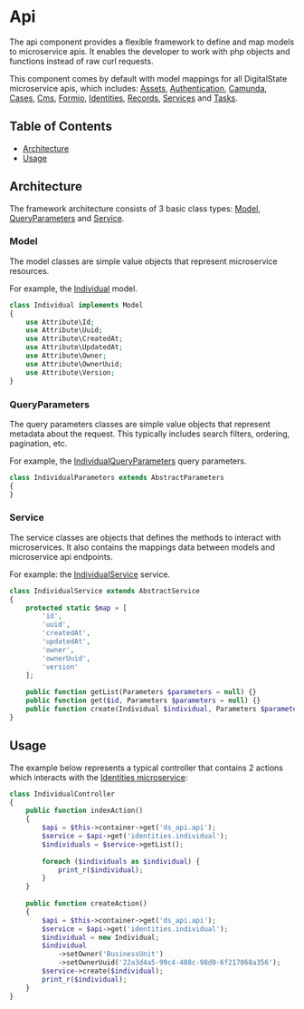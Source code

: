 # Api

The api component provides a flexible framework to define and map models to microservice apis. It enables the developer to work with php objects and functions instead of raw curl requests.

This component comes by default with model mappings for all DigitalState microservice apis, which includes: [Assets](https://github.com/DigitalState/Assets), [Authentication](https://github.com/DigitalState/Authentication), [Camunda](https://github.com/DigitalState/Camunda), [Cases](https://github.com/DigitalState/Cases), [Cms](https://github.com/DigitalState/Cms), [Formio](https://github.com/DigitalState/Formio), [Identities](https://github.com/DigitalState/Identities), [Records](https://github.com/DigitalState/Records), [Services](https://github.com/DigitalState/Services) and [Tasks](https://github.com/DigitalState/Tasks).

## Table of Contents

- [Architecture](#architecture)
- [Usage](#usage)

## Architecture

The framework architecture consists of 3 basic class types: [Model](#model), [QueryParameters](#queryparameters) and [Service](#service).

### Model

The model classes are simple value objects that represent microservice resources. 

For example, the [Individual](https://github.com/DigitalState/Core/blob/develop/src/Ds/Component/Api/Model/Individual.php) model.

```php
class Individual implements Model
{
    use Attribute\Id;
    use Attribute\Uuid;
    use Attribute\CreatedAt;
    use Attribute\UpdatedAt;
    use Attribute\Owner;
    use Attribute\OwnerUuid;
    use Attribute\Version;
}
```

### QueryParameters

The query parameters classes are simple value objects that represent metadata about the request. This typically includes search filters, ordering, pagination, etc.

For example, the [IndividualQueryParameters](https://github.com/DigitalState/Core/blob/develop/src/Ds/Component/Api/Query/IndividualParameters.php) query parameters.

```php
class IndividualParameters extends AbstractParameters
{
}
```

### Service

The service classes are objects that defines the methods to interact with microservices. It also contains the mappings data between models and microservice api endpoints.

For example: the [IndividualService](https://github.com/DigitalState/Core/blob/develop/src/Ds/Component/Api/Service/IndividualService.php) service.

```php
class IndividualService extends AbstractService
{
    protected static $map = [
        'id',
        'uuid',
        'createdAt',
        'updatedAt',
        'owner',
        'ownerUuid',
        'version'
    ];
    
    public function getList(Parameters $parameters = null) {}
    public function get($id, Parameters $parameters = null) {}
    public function create(Individual $individual, Parameters $parameters = null) {}
}
```

## Usage

The example below represents a typical controller that contains 2 actions which interacts with the [Identities microservice](https://github.com/DigitalState/Identities):

```php
class IndividualController
{
    public function indexAction()
    {
        $api = $this->container->get('ds_api.api');
        $service = $api->get('identities.individual');
        $individuals = $service->getList();
        
        foreach ($individuals as $individual) {
            print_r($individual);
        }
    }
    
    public function createAction()
    {
        $api = $this->container->get('ds_api.api');
        $service = $api->get('identities.individual');
        $individual = new Individual;
        $individual
            ->setOwner('BusinessUnit')
            ->setOwnerUuid('22a3d4a5-99c4-488c-98d0-6f217068a356');
        $service->create($individual);
        print_r($individual);
    }
}
```

